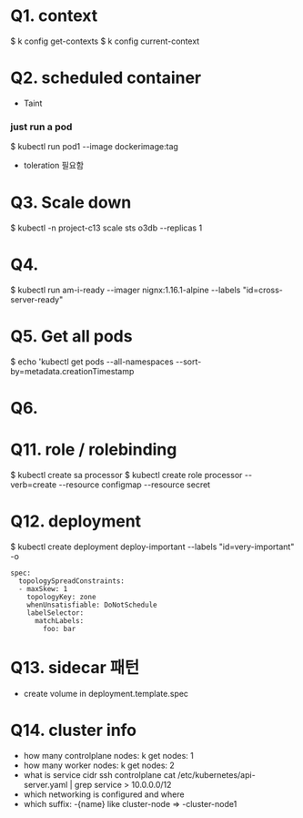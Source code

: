# Q1. context
$ k config get-contexts 
$ k config current-context 

# Q2. scheduled container
* Taint
### just run a pod
$ kubectl run pod1 --image dockerimage:tag 
* toleration 필요함

# Q3. Scale down
$ kubectl -n project-c13 scale sts o3db --replicas 1

# Q4. 
$ kubectl run am-i-ready --imager nignx:1.16.1-alpine --labels "id=cross-server-ready"

# Q5. Get all pods
$ echo 'kubectl get pods --all-namespaces --sort-by=metadata.creationTimestamp

# Q6. 

# Q11. role / rolebinding
$ kubectl create sa processor
$ kubectl create role processor --verb=create --resource configmap --resource secret

# Q12. deployment
$ kubectl create deployment deploy-important --labels "id=very-important" -o 
```
spec:
  topologySpreadConstraints:
  - maxSkew: 1
    topologyKey: zone
    whenUnsatisfiable: DoNotSchedule
    labelSelector:
      matchLabels:
        foo: bar
```

# Q13. sidecar 패턴
* create volume in deployment.template.spec

# Q14. cluster info
* how many controlplane nodes: k get nodes: 1
* how many worker nodes: k get nodes: 2
* what is service cidr ssh controlplane cat /etc/kubernetes/api-server.yaml | grep service > 10.0.0.0/12
* which networking is configured and where
* which suffix: -{name} like cluster-node => -cluster-node1